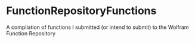 # FunctionRepositoryFunctions
A compilation of functions I submitted (or intend to submit) to the Wolfram Function Repository

